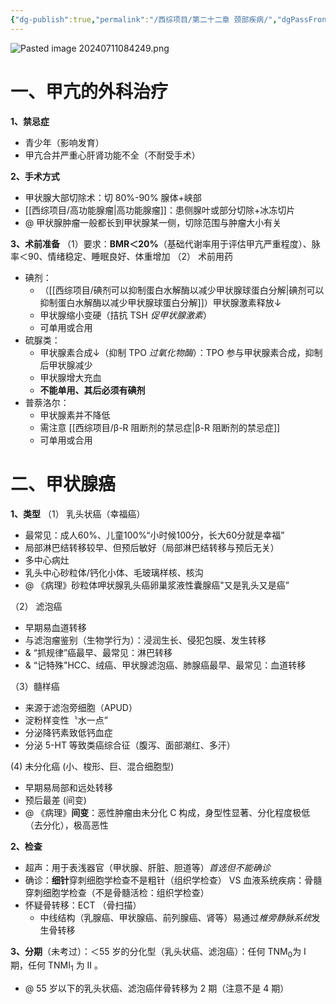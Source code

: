 ```yaml
---
{"dg-publish":true,"permalink":"/西综项目/第二十二章 颈部疾病/","dgPassFrontmatter":true}
---
```



![Pasted image 20240711084249.png](/img/user/%E9%99%84%E4%BB%B6/Pasted%20image%2020240711084249.png)

# 一、甲亢的外科治疗

**1、禁忌症**
- 青少年（影响发育）
- 甲亢合并严重心肝肾功能不全（不耐受手术）

**2、手术方式**
- 甲状腺大部切除术：切 80%-90% 腺体+峡部
- [[西综项目/高功能腺瘤\|高功能腺瘤]]：患侧腺叶或部分切除+冰冻切片
- @ 甲状腺肿瘤一般都长到甲状腺某一侧，切除范围与肿瘤大小有关

**3、术前准备**
（1）要求：**BMR＜20%**（基础代谢率用于评估甲亢严重程度）、脉率＜90、情绪稳定、睡眠良好、体重增加
（2） 术前用药
- 碘剂：
	- （[[西综项目/碘剂可以抑制蛋白水解酶以减少甲状腺球蛋白分解\|碘剂可以抑制蛋白水解酶以减少甲状腺球蛋白分解]]）甲状腺激素释放↓
	- 甲状腺缩小变硬（拮抗 TSH *促甲状腺激素*）
	- 可单用或合用
- 硫脲类：
	- 甲状腺素合成↓（抑制 TPO *过氧化物酶*）：TPO 参与甲状腺素合成，抑制后甲状腺减少
	- 甲状腺增大充血
	- **不能单用、其后必须有碘剂**
- 普萘洛尔：
	- 甲状腺素并不降低
	- 需注意 [[西综项目/β-R 阻断剂的禁忌症\|β-R 阻断剂的禁忌症]]
	- 可单用或合用

# 二、甲状腺癌

**1、类型**
（1） 乳头状癌（幸福癌）
- 最常见：成人60%、儿童100%“小时候100分，长大60分就是幸福”
- 局部淋巴结转移较早、但预后敏好（局部淋巴结转移与预后无关）
- 多中心病灶
- 乳头中心砂粒体/钙化小体、毛玻璃样核、核沟
- @ 《病理》砂粒体呷状腺乳头癌卵巢浆液性囊腺癌"又是乳头又是癌”

（2） 滤泡癌
- 早期易血道转移
- 与滤泡瘤鉴别（生物学行为）：浸润生长、侵犯包膜、发生转移
- & “抓规律”癌最早、最常见：淋巴转移
- & “记特殊"HCC、绒癌、甲状腺滤泡癌、肺腺癌最早、最常见：血道转移

（3）髓样癌
- 来源于滤泡旁细胞（APUD）
- 淀粉样变性〝水一点”
- 分泌降钙素致低钙血症
- 分泌 5-HT 等致类癌综合征（腹泻、面部潮红、多汗）

(4) 未分化癌 (小、梭形、巨、混合细胞型) 
- 早期易局部和远处转移 
- 预后最差 (间变)
- @ 《病理》**间变**：恶性肿瘤由未分化 C 构成，身型性显著、分化程度极低（去分化），极高恶性


**2、检查**
- 超声：用于表浅器官（甲状腺、肝脏、胆道等）*首选但不能确诊*
- 确诊：**细针**穿刺细胞学检查不是粗针（组织学检查） VS 血液系统疾病：骨髓穿刺细胞学检查（不是骨髓活检：组织学检查）
- 怀疑骨转移：ECT （骨扫描）
	- 中线结构（乳腺癌、甲状腺癌、前列腺癌、肾等）易通过*椎旁静脉系统*发生骨转移

**3、分期**（未考过）：＜55 岁的分化型（乳头状癌、滤泡癌）：任何 TNM<sub>0</sub>为 I 期，任何 TNMI<sub>1</sub> 为 II 。
- @ 55 岁以下的乳头状癌、滤泡癌伴骨转移为 2 期（注意不是 4 期）



















